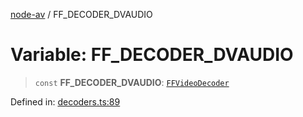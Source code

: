 [node-av](../globals.md) / FF\_DECODER\_DVAUDIO

# Variable: FF\_DECODER\_DVAUDIO

> `const` **FF\_DECODER\_DVAUDIO**: [`FFVideoDecoder`](../type-aliases/FFVideoDecoder.md)

Defined in: [decoders.ts:89](https://github.com/seydx/av/blob/f8631fc881b394300b1479f511d55cf1c370a87f/src/constants/decoders.ts#L89)
